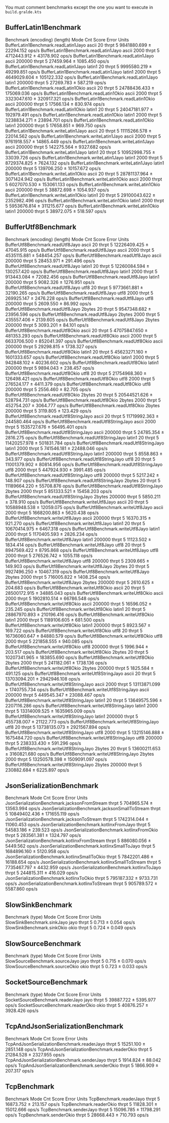 You must comment benchmarks except the one you want to execute in `build.gralde.kts`

## BufferLatin1Benchmark

Benchmark                              (encoding)  (length)   Mode  Cnt         Score         Error  Units
BufferLatin1Benchmark.readLatin1Jayo        ascii        20  thrpt    5   9841880.699 ±   22294.152  ops/s
BufferLatin1Benchmark.readLatin1Jayo        ascii      2000  thrpt    5   4712443.912 ±   43178.902  ops/s
BufferLatin1Benchmark.readLatin1Jayo        ascii    200000  thrpt    5     27459.964 ±    1085.450  ops/s
BufferLatin1Benchmark.readLatin1Jayo       latin1        20  thrpt    5   9995580.219 ±   49299.851  ops/s
BufferLatin1Benchmark.readLatin1Jayo       latin1      2000  thrpt    5   4649029.604 ±  105122.332  ops/s
BufferLatin1Benchmark.readLatin1Jayo       latin1    200000  thrpt    5     27269.783 ±     587.219  ops/s
BufferLatin1Benchmark.readLatin1Okio        ascii        20  thrpt    5  24788436.433 ±  175069.036  ops/s
BufferLatin1Benchmark.readLatin1Okio        ascii      2000  thrpt    5   3323047.610 ±  320917.321  ops/s
BufferLatin1Benchmark.readLatin1Okio        ascii    200000  thrpt    5     17566.134 ±     830.974  ops/s
BufferLatin1Benchmark.readLatin1Okio       latin1        20  thrpt    5  24047181.977 ±  192979.491  ops/s
BufferLatin1Benchmark.readLatin1Okio       latin1      2000  thrpt    5   3238834.271 ±   23894.701  ops/s
BufferLatin1Benchmark.readLatin1Okio       latin1    200000  thrpt    5     17658.851 ±     969.750  ops/s
BufferLatin1Benchmark.writeLatin1Jayo       ascii        20  thrpt    5  11115266.578 ±   22014.562  ops/s
BufferLatin1Benchmark.writeLatin1Jayo       ascii      2000  thrpt    5   9761918.557 ±   14865.449  ops/s
BufferLatin1Benchmark.writeLatin1Jayo       ascii    200000  thrpt    5    142275.564 ±    9327.682  ops/s
BufferLatin1Benchmark.writeLatin1Jayo      latin1        20  thrpt    5  10952998.755 ±   33039.726  ops/s
BufferLatin1Benchmark.writeLatin1Jayo      latin1      2000  thrpt    5   8729374.825 ±    7624.132  ops/s
BufferLatin1Benchmark.writeLatin1Jayo      latin1    200000  thrpt    5    139706.250 ±   10157.672  ops/s
BufferLatin1Benchmark.writeLatin1Okio       ascii        20  thrpt    5  28781137.964 ± 3071424.942  ops/s
BufferLatin1Benchmark.writeLatin1Okio       ascii      2000  thrpt    5   6027070.530 ±  153061.133  ops/s
BufferLatin1Benchmark.writeLatin1Okio       ascii    200000  thrpt    5     38872.698 ±    1054.937  ops/s
BufferLatin1Benchmark.writeLatin1Okio      latin1        20  thrpt    5  29100043.622 ± 2352982.496  ops/s
BufferLatin1Benchmark.writeLatin1Okio      latin1      2000  thrpt    5   5953676.814 ±  311215.677  ops/s
BufferLatin1Benchmark.writeLatin1Okio      latin1    200000  thrpt    5     38972.075 ±     518.597  ops/s

## BufferUtf8Benchmark

Benchmark                                (encoding)  (length)   Mode  Cnt         Score         Error  Units
BufferUtf8Benchmark.readUtf8Jayo              ascii        20  thrpt    5  12226409.425 ±   47045.915  ops/s
BufferUtf8Benchmark.readUtf8Jayo              ascii      2000  thrpt    5   4535115.881 ±  548454.257  ops/s
BufferUtf8Benchmark.readUtf8Jayo              ascii    200000  thrpt    5     28453.971 ±     291.496  ops/s
BufferUtf8Benchmark.readUtf8Jayo             latin1        20  thrpt    5  12260084.594 ±  130257.420  ops/s
BufferUtf8Benchmark.readUtf8Jayo             latin1      2000  thrpt    5    913443.084 ±   72082.456  ops/s
BufferUtf8Benchmark.readUtf8Jayo             latin1    200000  thrpt    5      9082.326 ±    1276.951  ops/s
BufferUtf8Benchmark.readUtf8Jayo               utf8        20  thrpt    5   9773661.881 ±   32190.265  ops/s
BufferUtf8Benchmark.readUtf8Jayo               utf8      2000  thrpt    5    269925.147 ±    2476.228  ops/s
BufferUtf8Benchmark.readUtf8Jayo               utf8    200000  thrpt    5      2609.550 ±      86.992  ops/s
BufferUtf8Benchmark.readUtf8Jayo             2bytes        20  thrpt    5   9547348.682 ±   23956.596  ops/s
BufferUtf8Benchmark.readUtf8Jayo             2bytes      2000  thrpt    5    435557.406 ±    2139.605  ops/s
BufferUtf8Benchmark.readUtf8Jayo             2bytes    200000  thrpt    5      3093.201 ±      84.101  ops/s
BufferUtf8Benchmark.readUtf8Okio              ascii        20  thrpt    5  47075847.650 ±  481353.293  ops/s
BufferUtf8Benchmark.readUtf8Okio              ascii      2000  thrpt    5   6633706.500 ±  852041.397  ops/s
BufferUtf8Benchmark.readUtf8Okio              ascii    200000  thrpt    5     29298.815 ±    1738.327  ops/s
BufferUtf8Benchmark.readUtf8Okio             latin1        20  thrpt    5  45623271.160 ± 1601333.657  ops/s
BufferUtf8Benchmark.readUtf8Okio             latin1      2000  thrpt    5    942848.102 ±   40236.602  ops/s
BufferUtf8Benchmark.readUtf8Okio             latin1    200000  thrpt    5      9894.043 ±     238.457  ops/s
BufferUtf8Benchmark.readUtf8Okio               utf8        20  thrpt    5  21754968.360 ±  126498.421  ops/s
BufferUtf8Benchmark.readUtf8Okio               utf8      2000  thrpt    5    276524.177 ±    4411.379  ops/s
BufferUtf8Benchmark.readUtf8Okio               utf8    200000  thrpt    5      2556.460 ±      82.705  ops/s
BufferUtf8Benchmark.readUtf8Okio             2bytes        20  thrpt    5  20544521.626 ±  528794.731  ops/s
BufferUtf8Benchmark.readUtf8Okio             2bytes      2000  thrpt    5    452754.207 ±    3064.777  ops/s
BufferUtf8Benchmark.readUtf8Okio             2bytes    200000  thrpt    5      3119.805 ±     123.429  ops/s
BufferUtf8Benchmark.readUtf8StringJayo        ascii        20  thrpt    5  11719992.363 ±  244580.464  ops/s
BufferUtf8Benchmark.readUtf8StringJayo        ascii      2000  thrpt    5   1535727.676 ±   56495.401  ops/s
BufferUtf8Benchmark.readUtf8StringJayo        ascii    200000  thrpt    5     24785.354 ±    2816.275  ops/s
BufferUtf8Benchmark.readUtf8StringJayo       latin1        20  thrpt    5  11420257.978 ±  501831.784  ops/s
BufferUtf8Benchmark.readUtf8StringJayo       latin1      2000  thrpt    5    741546.181 ±   22488.046  ops/s
BufferUtf8Benchmark.readUtf8StringJayo       latin1    200000  thrpt    5      8558.863 ±     343.977  ops/s
BufferUtf8Benchmark.readUtf8StringJayo         utf8        20  thrpt    5  11001379.902 ±   80814.956  ops/s
BufferUtf8Benchmark.readUtf8StringJayo         utf8      2000  thrpt    5    447924.930 ±    3991.485  ops/s
BufferUtf8Benchmark.readUtf8StringJayo         utf8    200000  thrpt    5      5217.242 ±     148.907  ops/s
BufferUtf8Benchmark.readUtf8StringJayo       2bytes        20  thrpt    5  11189664.220 ±   55708.876  ops/s
BufferUtf8Benchmark.readUtf8StringJayo       2bytes      2000  thrpt    5    851333.521 ±   15458.203  ops/s
BufferUtf8Benchmark.readUtf8StringJayo       2bytes    200000  thrpt    5      5850.211 ±     378.910  ops/s
BufferUtf8Benchmark.writeUtf8Jayo             ascii        20  thrpt    5  10588948.538 ±   12059.075  ops/s
BufferUtf8Benchmark.writeUtf8Jayo             ascii      2000  thrpt    5   1668200.863 ±    5620.438  ops/s
BufferUtf8Benchmark.writeUtf8Jayo             ascii    200000  thrpt    5     16370.315 ±     921.270  ops/s
BufferUtf8Benchmark.writeUtf8Jayo            latin1        20  thrpt    5  10670414.975 ±    6467.318  ops/s
BufferUtf8Benchmark.writeUtf8Jayo            latin1      2000  thrpt    5   1170405.593 ±    2826.234  ops/s
BufferUtf8Benchmark.writeUtf8Jayo            latin1    200000  thrpt    5     11123.502 ±    1834.414  ops/s
BufferUtf8Benchmark.writeUtf8Jayo              utf8        20  thrpt    5   8947569.422 ±    8795.868  ops/s
BufferUtf8Benchmark.writeUtf8Jayo              utf8      2000  thrpt    5    276526.742 ±    1055.118  ops/s
BufferUtf8Benchmark.writeUtf8Jayo              utf8    200000  thrpt    5      2309.665 ±     149.903  ops/s
BufferUtf8Benchmark.writeUtf8Jayo            2bytes        20  thrpt    5   9927496.250 ±   10467.319  ops/s
BufferUtf8Benchmark.writeUtf8Jayo            2bytes      2000  thrpt    5    716005.822 ±    1408.254  ops/s
BufferUtf8Benchmark.writeUtf8Jayo            2bytes    200000  thrpt    5      2610.625 ±     204.683  ops/s
BufferUtf8Benchmark.writeUtf8Okio             ascii        20  thrpt    5  28500172.915 ±   34885.043  ops/s
BufferUtf8Benchmark.writeUtf8Okio             ascii      2000  thrpt    5   1902810.514 ±   66786.548  ops/s
BufferUtf8Benchmark.writeUtf8Okio             ascii    200000  thrpt    5     16596.052 ±     235.245  ops/s
BufferUtf8Benchmark.writeUtf8Okio            latin1        20  thrpt    5  28867970.893 ±  210196.416  ops/s
BufferUtf8Benchmark.writeUtf8Okio            latin1      2000  thrpt    5   1189106.605 ±     681.500  ops/s
BufferUtf8Benchmark.writeUtf8Okio            latin1    200000  thrpt    5      8923.567 ±     169.722  ops/s
BufferUtf8Benchmark.writeUtf8Okio              utf8        20  thrpt    5  16736060.647 ±   84880.579  ops/s
BufferUtf8Benchmark.writeUtf8Okio              utf8      2000  thrpt    5    221858.555 ±     940.085  ops/s
BufferUtf8Benchmark.writeUtf8Okio              utf8    200000  thrpt    5      1996.944 ±     203.517  ops/s
BufferUtf8Benchmark.writeUtf8Okio            2bytes        20  thrpt    5  10207341.965 ±  183855.690  ops/s
BufferUtf8Benchmark.writeUtf8Okio            2bytes      2000  thrpt    5    241182.061 ±    1738.136  ops/s
BufferUtf8Benchmark.writeUtf8Okio            2bytes    200000  thrpt    5      1825.584 ±     491.125  ops/s
BufferUtf8Benchmark.writeUtf8StringJayo       ascii        20  thrpt    5  13703094.201 ± 2942946.108  ops/s
BufferUtf8Benchmark.writeUtf8StringJayo       ascii      2000  thrpt    5  13113871.099 ± 1740755.734  ops/s
BufferUtf8Benchmark.writeUtf8StringJayo       ascii    200000  thrpt    5    449545.347 ±   23088.467  ops/s
BufferUtf8Benchmark.writeUtf8StringJayo      latin1        20  thrpt    5  13649575.596 ± 2207116.286  ops/s
BufferUtf8Benchmark.writeUtf8StringJayo      latin1      2000  thrpt    5  13314009.525 ± 1635965.009  ops/s
BufferUtf8Benchmark.writeUtf8StringJayo      latin1    200000  thrpt    5    455738.007 ±   21122.773  ops/s
BufferUtf8Benchmark.writeUtf8StringJayo        utf8        20  thrpt    5  13738135.073 ± 2921567.894  ops/s
BufferUtf8Benchmark.writeUtf8StringJayo        utf8      2000  thrpt    5  13215146.888 ± 1675484.720  ops/s
BufferUtf8Benchmark.writeUtf8StringJayo        utf8    200000  thrpt    5    238333.430 ±     591.296  ops/s
BufferUtf8Benchmark.writeUtf8StringJayo      2bytes        20  thrpt    5  13600211.653 ± 3160821.680  ops/s
BufferUtf8Benchmark.writeUtf8StringJayo      2bytes      2000  thrpt    5  13250578.398 ± 1509091.097  ops/s
BufferUtf8Benchmark.writeUtf8StringJayo      2bytes    200000  thrpt    5    230882.684 ±    6225.897  ops/s

## JsonSerializationBenchmark

Benchmark                                         Mode  Cnt         Score        Error  Units
JsonSerializationBenchmark.jacksonFromStream     thrpt    5    704965.574 ±  13563.994  ops/s
JsonSerializationBenchmark.jacksonSmallToStream  thrpt    5  10849402.436 ± 171655.119  ops/s
JsonSerializationBenchmark.jacksonToStream       thrpt    5   1742314.044 ±  11060.453  ops/s
JsonSerializationBenchmark.kotlinxFromJayo       thrpt    5     54583.186 ±    239.523  ops/s
JsonSerializationBenchmark.kotlinxFromOkio       thrpt    5    283561.381 ±   1324.797  ops/s
JsonSerializationBenchmark.kotlinxFromStream     thrpt    5    886080.056 ±   5449.562  ops/s
JsonSerializationBenchmark.kotlinxSmallToJayo    thrpt    5   1684896.160 ±   5120.958  ops/s
JsonSerializationBenchmark.kotlinxSmallToOkio    thrpt    5   7842201.486 ±  16188.654  ops/s
JsonSerializationBenchmark.kotlinxSmallToStream  thrpt    5   7735467.797 ±   4432.959  ops/s
JsonSerializationBenchmark.kotlinxToJayo         thrpt    5    244815.311 ±    416.029  ops/s
JsonSerializationBenchmark.kotlinxToOkio         thrpt    5    795187.332 ±   9733.731  ops/s
JsonSerializationBenchmark.kotlinxToStream       thrpt    5    905789.572 ±   5587.860  ops/s

## SlowSinkBenchmark

Benchmark                   (type)   Mode  Cnt  Score   Error  Units
SlowSinkBenchmark.sinkJayo    jayo  thrpt    5  0.713 ± 0.054  ops/s
SlowSinkBenchmark.sinkOkio    okio  thrpt    5  0.724 ± 0.049  ops/s

## SlowSourceBenchmark

Benchmark                       (type)   Mode  Cnt  Score   Error  Units
SlowSourceBenchmark.sourceJayo    jayo  thrpt    5  0.715 ± 0.070  ops/s
SlowSourceBenchmark.sourceOkio    okio  thrpt    5  0.723 ± 0.033  ops/s

## SocketSourceBenchmark

Benchmark                         (type)   Mode  Cnt      Score      Error  Units
SocketSourceBenchmark.readerJayo    jayo  thrpt    5  39887.722 ± 5395.977  ops/s
SocketSourceBenchmark.readerOkio    okio  thrpt    5  40876.257 ± 3928.426  ops/s

## TcpAndJsonSerializationBenchmark

Benchmark                                     Mode  Cnt      Score      Error  Units
TcpAndJsonSerializationBenchmark.readerJayo  thrpt    5  15251.100 ± 2851.148  ops/s
TcpAndJsonSerializationBenchmark.readerOkio  thrpt    5  21284.528 ± 2327.955  ops/s
TcpAndJsonSerializationBenchmark.senderJayo  thrpt    5   1914.824 ±   88.042  ops/s
TcpAndJsonSerializationBenchmark.senderOkio  thrpt    5   1866.909 ±  207.317  ops/s

## TcpBenchmark

Benchmark                 Mode  Cnt      Score       Error  Units
TcpBenchmark.readerJayo  thrpt    5  16873.752 ±   213.157  ops/s
TcpBenchmark.readerOkio  thrpt    5  11828.301 ± 15012.666  ops/s
TcpBenchmark.senderJayo  thrpt    5  15096.785 ± 11798.291  ops/s
TcpBenchmark.senderOkio  thrpt    5  28668.443 ±   710.793  ops/s
